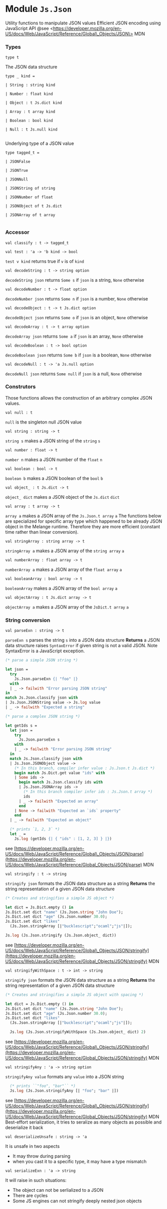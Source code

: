 # Module `Js.Json`
Utility functions to manipulate JSON values
Efficient JSON encoding using JavaScript API @see \<https://developer.mozilla.org/en-US/docs/Web/JavaScript/Reference/Global\_Objects/JSON\> MDN
### Types
```
type t
```
The JSON data structure
```
type _ kind = 
```
```
| String : string kind
```
```
| Number : float kind
```
```
| Object : t Js.dict kind
```
```
| Array : t array kind
```
```
| Boolean : bool kind
```
```
| Null : t Js.null kind
```
```

```
Underlying type of a JSON value
```
type tagged_t = 
```
```
| JSONFalse
```
```
| JSONTrue
```
```
| JSONNull
```
```
| JSONString of string
```
```
| JSONNumber of float
```
```
| JSONObject of t Js.dict
```
```
| JSONArray of t array
```
```

```
### Accessor
```
val classify : t -> tagged_t
```
```
val test : 'a -> 'b kind -> bool
```
`test v kind` returns true if `v` is of `kind`
```
val decodeString : t -> string option
```
`decodeString json` returns `Some s` if `json` is a string, `None` otherwise
```
val decodeNumber : t -> float option
```
`decodeNumber json` returns `Some n` if `json` is a number, `None` otherwise
```
val decodeObject : t -> t Js.dict option
```
`decodeObject json` returns `Some o` if `json` is an object, `None` otherwise
```
val decodeArray : t -> t array option
```
`decodeArray json` returns `Some a` if `json` is an array, `None` otherwise
```
val decodeBoolean : t -> bool option
```
`decodeBoolean json` returns `Some b` if `json` is a boolean, `None` otherwise
```
val decodeNull : t -> 'a Js.null option
```
`decodeNull json` returns `Some null` if `json` is a null, `None` otherwise
### Construtors
Those functions allows the construction of an arbitrary complex JSON values.
```
val null : t
```
`null` is the singleton null JSON value
```
val string : string -> t
```
`string s` makes a JSON string of the `string` `s`
```
val number : float -> t
```
`number n` makes a JSON number of the `float` `n`
```
val boolean : bool -> t
```
`boolean b` makes a JSON boolean of the `bool` `b`
```
val object_ : t Js.dict -> t
```
`object_ dict` makes a JSON object of the `Js.dict` `dict`
```
val array : t array -> t
```
`array a` makes a JSON array of the `Js.Json.t array` `a`
The functions below are specialized for specific array type which happened to be already JSON object in the Melange runtime. Therefore they are more efficient (constant time rather than linear conversion).
```
val stringArray : string array -> t
```
`stringArray a` makes a JSON array of the `string array` `a`
```
val numberArray : float array -> t
```
`numberArray a` makes a JSON array of the `float array` `a`
```
val booleanArray : bool array -> t
```
`booleanArray` makes a JSON array of the `bool array` `a`
```
val objectArray : t Js.dict array -> t
```
`objectArray a` makes a JSON array of the `JsDict.t array` `a`
### String conversion
```
val parseExn : string -> t
```
`parseExn s` parses the string `s` into a JSON data structure
**Returns** a JSON data structure
raises `SyntaxError` if given string is not a valid JSON. Note SyntaxError is a JavaScript exception.
```ocaml
(* parse a simple JSON string *)

let json =
  try
    Js.Json.parseExn {| "foo" |}
  with
  | _ -> failwith "Error parsing JSON string"
in
match Js.Json.classify json with
| Js.Json.JSONString value -> Js.log value
| _ -> failwith "Expected a string"
```
```ocaml
(* parse a complex JSON string *)

let getIds s =
  let json =
    try
      Js.Json.parseExn s
    with
    | _ -> failwith "Error parsing JSON string"
  in
  match Js.Json.classify json with
  | Js.Json.JSONObject value ->
    (* In this branch, compiler infer value : Js.Json.t Js.dict *)
    begin match Js.Dict.get value "ids" with
    | Some ids ->
      begin match Js.Json.classify ids with
      | Js.Json.JSONArray ids ->
        (* In this branch compiler infer ids : Js.Json.t array *)
        ids
      | _ -> failwith "Expected an array"
      end
    | None -> failwith "Expected an `ids` property"
    end
  | _ -> failwith "Expected an object"

  (* prints `1, 2, 3` *)
  let _ =
    Js.log (getIds {| { "ids" : [1, 2, 3] } |})
```
see [https://developer.mozilla.org/en-US/docs/Web/JavaScript/Reference/Global\_Objects/JSON/parse](https://developer.mozilla.org/en-US/docs/Web/JavaScript/Reference/Global_Objects/JSON/parse) MDN
```
val stringify : t -> string
```
`stringify json` formats the JSON data structure as a string
**Returns** the string representation of a given JSON data structure
```ocaml
(* Creates and stringifies a simple JS object *)

let dict = Js.Dict.empty () in
Js.Dict.set dict "name" (Js.Json.string "John Doe");
Js.Dict.set dict "age" (Js.Json.number 30.0);
Js.Dict.set dict "likes"
  (Js.Json.stringArray [|"bucklescript";"ocaml";"js"|]);

Js.log (Js.Json.stringify (Js.Json.object_ dict))
```
see [https://developer.mozilla.org/en-US/docs/Web/JavaScript/Reference/Global\_Objects/JSON/stringify](https://developer.mozilla.org/en-US/docs/Web/JavaScript/Reference/Global_Objects/JSON/stringify) MDN
```
val stringifyWithSpace : t -> int -> string
```
`stringify json` formats the JSON data structure as a string
**Returns** the string representation of a given JSON data structure
```ocaml
(* Creates and stringifies a simple JS object with spacing *)

let dict = Js.Dict.empty () in
Js.Dict.set dict "name" (Js.Json.string "John Doe");
Js.Dict.set dict "age" (Js.Json.number 30.0);
Js.Dict.set dict "likes"
  (Js.Json.stringArray [|"bucklescript";"ocaml";"js"|]);

  Js.log (Js.Json.stringifyWithSpace (Js.Json.object_ dict) 2)
```
see [https://developer.mozilla.org/en-US/docs/Web/JavaScript/Reference/Global\_Objects/JSON/stringify](https://developer.mozilla.org/en-US/docs/Web/JavaScript/Reference/Global_Objects/JSON/stringify) MDN
```
val stringifyAny : 'a -> string option
```
`stringifyAny value` formats any `value` into a JSON string
```ocaml
  (* prints ``"foo", "bar"`` *)
  Js.log (Js.Json.stringifyAny [| "foo"; "bar" |])
```
see [https://developer.mozilla.org/en-US/docs/Web/JavaScript/Reference/Global\_Objects/JSON/stringify](https://developer.mozilla.org/en-US/docs/Web/JavaScript/Reference/Global_Objects/JSON/stringify) MDN
Best-effort serialization, it tries to seralize as many objects as possible and deserialize it back
```
val deserializeUnsafe : string -> 'a
```
It is unsafe in two aspects
- It may throw during parsing
- when you cast it to a specific type, it may have a type mismatch
```
val serializeExn : 'a -> string
```
It will raise in such situations:
- The object can not be serlialized to a JSON
- There are cycles
- Some JS engines can not stringify deeply nested json objects